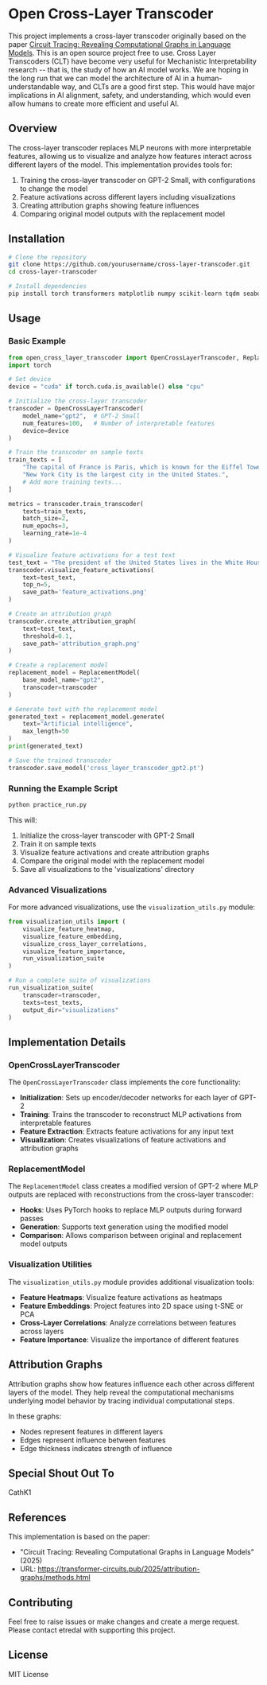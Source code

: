 # Open Cross-Layer Transcoder

This project implements a cross-layer transcoder originally based on the paper [Circuit Tracing: Revealing Computational Graphs in Language Models](https://transformer-circuits.pub/2025/attribution-graphs/methods.html).  This is an open source project free to use.  Cross Layer Transcoders (CLT) have become very useful for Mechanistic Interpretability research -- that is, the study of how an AI model works.  We are hoping in the long run that we can model the architecture of AI in a human-understandable way, and CLTs are a good first step.  This would have major implications in AI alignment, safety, and understanding, which would even allow humans to create more efficient and useful AI. 

## Overview

The cross-layer transcoder replaces MLP neurons with more interpretable features, allowing us to visualize and analyze how features interact across different layers of the model. This implementation provides tools for:

1. Training the cross-layer transcoder on GPT-2 Small, with configurations to change the model
2. Feature activations across different layers including visualizations
3. Creating attribution graphs showing feature influences
4. Comparing original model outputs with the replacement model

## Installation

```bash
# Clone the repository
git clone https://github.com/yourusername/cross-layer-transcoder.git
cd cross-layer-transcoder

# Install dependencies
pip install torch transformers matplotlib numpy scikit-learn tqdm seaborn
```

## Usage

### Basic Example

```python
from open_cross_layer_transcoder import OpenCrossLayerTranscoder, ReplacementModel
import torch

# Set device
device = "cuda" if torch.cuda.is_available() else "cpu"

# Initialize the cross-layer transcoder
transcoder = OpenCrossLayerTranscoder(
    model_name="gpt2",  # GPT-2 Small
    num_features=100,   # Number of interpretable features
    device=device
)

# Train the transcoder on sample texts
train_texts = [
    "The capital of France is Paris, which is known for the Eiffel Tower.",
    "New York City is the largest city in the United States.",
    # Add more training texts...
]

metrics = transcoder.train_transcoder(
    texts=train_texts,
    batch_size=2,
    num_epochs=3,
    learning_rate=1e-4
)

# Visualize feature activations for a test text
test_text = "The president of the United States lives in the White House."
transcoder.visualize_feature_activations(
    text=test_text,
    top_n=5,
    save_path='feature_activations.png'
)

# Create an attribution graph
transcoder.create_attribution_graph(
    text=test_text,
    threshold=0.1,
    save_path='attribution_graph.png'
)

# Create a replacement model
replacement_model = ReplacementModel(
    base_model_name="gpt2",
    transcoder=transcoder
)

# Generate text with the replacement model
generated_text = replacement_model.generate(
    text="Artificial intelligence",
    max_length=50
)
print(generated_text)

# Save the trained transcoder
transcoder.save_model('cross_layer_transcoder_gpt2.pt')
```

### Running the Example Script

```bash
python practice_run.py
```

This will:
1. Initialize the cross-layer transcoder with GPT-2 Small
2. Train it on sample texts
3. Visualize feature activations and create attribution graphs
4. Compare the original model with the replacement model
5. Save all visualizations to the 'visualizations' directory

### Advanced Visualizations

For more advanced visualizations, use the `visualization_utils.py` module:

```python
from visualization_utils import (
    visualize_feature_heatmap,
    visualize_feature_embedding,
    visualize_cross_layer_correlations,
    visualize_feature_importance,
    run_visualization_suite
)

# Run a complete suite of visualizations
run_visualization_suite(
    transcoder=transcoder,
    texts=test_texts,
    output_dir="visualizations"
)
```

## Implementation Details

### OpenCrossLayerTranscoder

The `OpenCrossLayerTranscoder` class implements the core functionality:

- **Initialization**: Sets up encoder/decoder networks for each layer of GPT-2
- **Training**: Trains the transcoder to reconstruct MLP activations from interpretable features
- **Feature Extraction**: Extracts feature activations for any input text
- **Visualization**: Creates visualizations of feature activations and attribution graphs

### ReplacementModel

The `ReplacementModel` class creates a modified version of GPT-2 where MLP outputs are replaced with reconstructions from the cross-layer transcoder:

- **Hooks**: Uses PyTorch hooks to replace MLP outputs during forward passes
- **Generation**: Supports text generation using the modified model
- **Comparison**: Allows comparison between original and replacement model outputs

### Visualization Utilities

The `visualization_utils.py` module provides additional visualization tools:

- **Feature Heatmaps**: Visualize feature activations as heatmaps
- **Feature Embeddings**: Project features into 2D space using t-SNE or PCA
- **Cross-Layer Correlations**: Analyze correlations between features across layers
- **Feature Importance**: Visualize the importance of different features

## Attribution Graphs

Attribution graphs show how features influence each other across different layers of the model. They help reveal the computational mechanisms underlying model behavior by tracing individual computational steps.

In these graphs:
- Nodes represent features in different layers
- Edges represent influence between features
- Edge thickness indicates strength of influence

## Special Shout Out To
CathK1

## References

This implementation is based on the paper:
- "Circuit Tracing: Revealing Computational Graphs in Language Models" (2025)
- URL: https://transformer-circuits.pub/2025/attribution-graphs/methods.html

## Contributing

Feel free to raise issues or make changes and create a merge request.  Please contact etredal with supporting this project.

## License

MIT License
